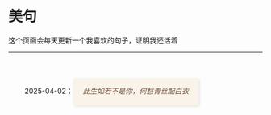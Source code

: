 # 美句
这个页面会每天更新一个我喜欢的句子，证明我还活着

---

<!-- 基础文字样式 -->
<style>
    .quote-box {
        max-width: 600px;
        margin: 2rem auto;
        padding: 2rem;
        line-height: 1.8;
    }

    /* 样式1：现代简约风 */
    .modern {
        font-family: 'Helvetica Neue', sans-serif;
        color: #2c3e50;
        border-left: 4px solid #3498db;
        padding-left: 1rem;
        font-size: 1.1rem;
    }

    /* 样式2：复古手写风 */
    .vintage {
        font-family: 'Courier New', cursive;
        color: #6b4e3d;
        background: #f9f3e9;
        padding: 1.2rem;
        border-radius: 3px;
        box-shadow: 2px 2px 5px rgba(0,0,0,0.1);
        font-style: italic;
    }

    /* 样式3：优雅衬线体 */
    .elegant {
        font-family: Georgia, serif;
        color: #5a4d4d;
        font-size: 1.2rem;
        text-shadow: 1px 1px 2px rgba(0,0,0,0.1);
        letter-spacing: 0.05em;
    }

    /* 样式4：荧光高亮效果 */
    .highlight {
        background: linear-gradient(100deg, transparent 40%, #f9f9d2 40% 60%, transparent 60%);
        font-weight: 500;
        color: #2d3436;
        padding: 0 0.3em;
    }

    /* 样式5：渐变文字效果 */
    .gradient-text {
        background: linear-gradient(135deg, #ff6b6b, #4ecdc4);
        -webkit-background-clip: text;
        background-clip: text;
        color: transparent;
        font-weight: bold;
        font-size: 1.3rem;
    }

    /* 样式6：悬浮动画效果 */
    .hover-effect {
        display: inline-block;
        transition: all 0.3s ease;
        cursor: pointer;
        padding: 0.2em 0.5em;
        border-radius: 3px;
    }
    .hover-effect:hover {
        transform: translateY(-3px);
        background: rgba(52, 152, 219, 0.1);
    }
/* 样式7：霓虹灯管效果 */
.neon {
    color: #fff;
    text-shadow: 
        0 0 5px #08f,
        0 0 15px #08f,
        0 0 30px #08f;
    font-family: 'Arial Black', sans-serif;
    animation: neon-pulse 1.5s infinite alternate;
}

/* 样式8：粉笔黑板效果 */
.chalk {
    font-family: 'Chalkboard', cursive;
    color: #f8f8f8;
    background: #1a1a1a;
    padding: 1.5rem;
    border-radius: 8px;
    text-shadow: 2px 2px 4px rgba(0,0,0,0.3);
    border: 3px dashed #666;
}

/* 样式9：邮票边框效果 */
.stamp {
    display: inline-block;
    padding: 0.8rem 1.5rem;
    border: 2px solid #c0392b;
    border-radius: 8px;
    position: relative;
    background: #fff3f2;
}
.stamp::after {
    content: '';
    position: absolute;
    top: -5px; bottom: -5px;
    left: -5px; right: -5px;
    border: 1px dashed rgba(192,57,43,0.3);
}

/* 样式10：烫金文字效果 */
.gold-emboss {
    color: #d4af37;
    text-shadow: 
        1px 1px 1px #8f7c30,
        -1px -1px 1px #fff9e6;
    font-family: 'Times New Roman', serif;
    letter-spacing: 0.1em;
}

/* 样式11：故障文字效果 */
.glitch {
    position: relative;
    color: #0ff;
    animation: glitch 3s infinite;
}
.glitch::before,
.glitch::after {
    content: attr(data-text);
    position: absolute;
    top: 0;
    overflow: hidden;
}
.glitch::before { left: 2px; text-shadow: 2px 0 #f0f; animation: glitch-1 2s infinite; }
.glitch::after { left: -2px; text-shadow: -2px 0 #0f0; animation: glitch-2 2s infinite; }

/* 样式12：引用符号装饰 */
.quote-mark::before {
    content: "“";
    font-size: 3em;
    color: #e74c3c;
    vertical-align: -0.4em;
    margin-right: 0.2em;
}

/* 样式13：打字机效果 */
.typewriter {
    border-right: 3px solid;
    white-space: nowrap;
    overflow: hidden;
    animation: typing 3s steps(20), cursor 0.5s step-end infinite alternate;
}

/* 样式14：模糊悬停效果 */
.blur-hover {
    filter: blur(1px);
    transition: all 0.3s;
}
.blur-hover:hover {
    filter: blur(0);
    text-shadow: 0 0 10px rgba(255,255,255,0.8);
}

/* 动画定义 */
@keyframes neon-pulse {
    from { opacity: 0.8; }
    to { opacity: 1; text-shadow: 0 0 20px #08f, 0 0 40px #08f; }
}

@keyframes glitch {
    0% { transform: translate(0); }
    20% { transform: translate(-2px, 2px); }
    40% { transform: translate(-2px, -2px); }
    60% { transform: translate(2px, 2px); }
    80% { transform: translate(2px, -2px); }
    100% { transform: translate(0); }
}

@keyframes typing { from { width: 0 } }
@keyframes cursor { 50% { border-color: transparent } }
</style>

<div class="quote-box">
2025-04-02：<span class="vintage">此生如若不是你，何愁青丝配白衣</span>
</div>

[//]: # ()
[//]: # (<!-- 使用示例 -->)

[//]: # ()
[//]: # (<div class="quote-box">)

[//]: # ()
[//]: # (<span class="modern hover-effect">有些鸟儿是关不住的，它们的羽毛太鲜艳了</span>)

[//]: # ()
[//]: # (    )
[//]: # (<p><span class="vintage">离群索居者，不是野兽，便是神灵</span></p>)

[//]: # ()
[//]: # (    )
[//]: # (<p><span class="elegant">我们都在阴沟里，但仍有人仰望星空</span></p>)

[//]: # ()
[//]: # (    )
[//]: # (<p><span class="highlight gradient-text">每个大人都曾经是孩子，虽然只有少数人记得</span></p>)

[//]: # ()
[//]: # (</div>)

[//]: # ()
[//]: # ()
[//]: # ()
[//]: # (<!-- 使用示例 -->)

[//]: # (<div class="quote-box">)

[//]: # (    <p><span class="neon">代码如诗，逻辑为韵</span></p>)

[//]: # (    )
[//]: # (<p><span class="chalk">知识是黑暗中的火把</span></p>)

[//]: # (    )
[//]: # (<p><span class="stamp gold-emboss">2023珍藏语录</span></p>)

[//]: # (    )
[//]: # (<p><span class="glitch" data-text="数据洪流中的清醒者">数据洪流中的清醒者</span></p>)

[//]: # (    )
[//]: # (<p><span class="quote-mark elegant">真正的发现之旅不在于寻找新大陆，而在于拥有新眼光</span></p>)

[//]: # (    )
[//]: # (<p><span class="typewriter">一行代码，一个世界</span></p>)

[//]: # (    )
[//]: # (<p><span class="blur-hover gradient-text">真理往往藏在迷雾之后</span></p>)

[//]: # (</div>)
